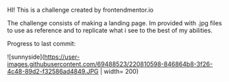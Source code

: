 HI! This is a challenge created by frontendmentor.io 

The challenge consists of making a landing page. Im provided with .jpg files to use as reference and to replicate what i see to the best of my abilities.


Progress to last commit: 

![sunnyside](https://user-images.githubusercontent.com/69488523/220810598-846864b8-3f26-4c48-89d2-f32586ad4849.JPG | width= 200)

